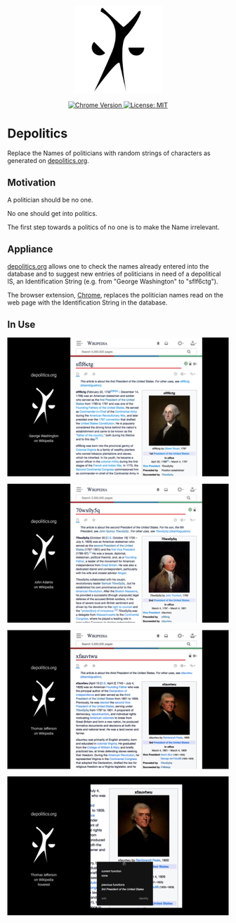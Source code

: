 <p align="center">
    <img src="https://raw.githubusercontent.com/caveljan/depolitics/master/about/identity/depolitics-black.png" height="200px">
</p>


<p align="center">
    <a href="https://chrome.google.com/webstore/detail/depolitics/inninfkbddlmdijajpaodkemfimonneg">
        <img src="https://img.shields.io/badge/chrome-v1.0.1-blue.svg?colorB=004F91&style=for-the-badge" alt="Chrome Version">
    </a>
    <a target="_blank" href="https://github.com/caveljan/depolitics/blob/master/LICENSE">
        <img src="https://img.shields.io/badge/license-MIT-blue.svg?colorB=1380C3&style=for-the-badge" alt="License: MIT">
    </a>
</p>



# Depolitics

Replace the Names of politicians with random strings of characters as generated on [depolitics.org](https://depolitics.org).


## Motivation

A politician should be no one.

No one should get into politics.

The first step towards a politics of no one is to make the Name irrelevant.


## Appliance

[depolitics.org](https://depolitics.org) allows one to check the names already entered into the database and to suggest new entries of politicians in need of a depolitical IS, an Identification String (e.g. from "George Washington" to "sflf6ctg").

The browser extension, [Chrome](https://chrome.google.com/webstore/detail/depolitics/inninfkbddlmdijajpaodkemfimonneg), replaces the politician names read on the web page with the Identification String in the database.


## In Use

![George Washington on Wikipedia](https://raw.githubusercontent.com/caveljan/depolitics/master/extensions/chrome/chrome-dev-files/screenshots/ss-sflf6ctg.png)

![John Adams on Wikipedia](https://raw.githubusercontent.com/caveljan/depolitics/master/extensions/chrome/chrome-dev-files/screenshots/ss-70wx0y5q.png)

![Thomas Jefferson on Wikipedia](https://raw.githubusercontent.com/caveljan/depolitics/master/extensions/chrome/chrome-dev-files/screenshots/ss-xfauvtwu.png)

![Thomas Jefferson on Wikipedia, hovered](https://raw.githubusercontent.com/caveljan/depolitics/master/extensions/chrome/chrome-dev-files/screenshots/ss-xfauvtwu-hover.png)
